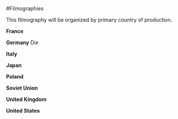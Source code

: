 #Filmographies

This filmography will be organized by primary country of production.

**France**

**Germany**
Die

**Italy**

**Japan**

**Poland**

**Soviet Union**

**United Kingdom**

**United States**
